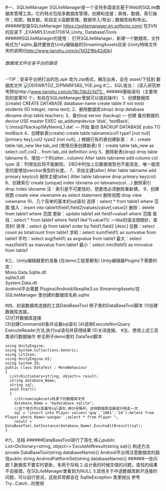 #一、SQLiteManager 
SQLiteManager是一个支持多国语言基于Web的SQLite数据库管理工具。它的特点包括多数据库管理，创建和连接；表格，数据，索引操作；视图，触发器，和自定义函数管理。数据导入/导出；数据库结构导出。
######安装SQLiteManager    https://sqlitemanager.en.softonic.com/
  在SVN的目录下 \_EXAMPLE\md\170614_Unity_ Database\Tools\
######SQLiteManager的使用：
打开SQLiteManager，新建一个数据库，文件格式为*.sqlite,最终要放在Unity编辑器的StreamingAssets目录  (Unity特殊文件夹的说明)[http://www.jianshu.com/p/1d3216b42d0b]
###### 数据库文件在各平台的路径
--TIP：安卓平台把打出的包.apk 改为.zip格式，解压出来，会在 asset/下找到 数据库文件
![OD5WRTDZ_2)PNNRF58S_Y0E.png](http://upload-images.jianshu.io/upload_images/3139616-0c3f4028e52c32a0.png?imageMogr2/auto-orient/strip%7CimageView2/2/w/1240)
#二、SQL语法：
(深入研究参考网址http://www.jianshu.com/p/18c7db2c1d71）
######基础语句（主要用到的是第10 个，有些在SQLiteManager里就可以提前操作）
1、创建数据库(create)
CREATE DATABASE database-name
create table if not exist students (ID integer, name text);
2、删除数据库(drop)
drop database dbname
drop table teachers;
3、备份sql server (backup)
— 创建 备份数据的 device
USE master
EXEC sp_addumpdevice ‘disk’, ‘testBack’, ‘c:\mssql7backup\MyNwind_1.dat’
— 开始 备份
BACKUP DATABASE pubs TO testBack
4、创建新表(create)
create table tabname(col1 type1 [not null] [primary key],col2 type2 [not null],..)
根据已有的表创建新表：
A：create table tab_new like tab_old (使用旧表创建新表)
B：create table tab_new as select col1,col2… from tab_old definition only
5、删除新表(drop)
drop table tabname
6、增加一个列(alter...column)
Alter table tabname add column col type
注：列增加后将不能删除。
DB2中列加上后数据类型也不能改变，唯一能改变的是增加varchar类型的长度。
7、添加主键(alter)
Alter table tabname add primary key(col)
删除主键(alter)
Alter table tabname drop primary key(col)
8、创建索引
create [unique] index idxname on tabname(col….)
删除索引
drop index idxname
注：索引是不可更改的，想更改必须删除重新建。
9、创建视图
create view viewname as select statement
删除视图
drop view viewname
10、几个简单的基本的sql语句
选择：select * from table1 where 范围
插入：insert into table1(field1,field2)values(value1,value2)
删除：delete from table1 where 范围
更新：update table1 set field1=value1 where 范围
查找：select * from table1 where field1 like’%value1%’ —like的语法很精妙，查资料!
排序：select @ from table1 order by field1,field2 [desc]
总数：select count as totalcount from table1
求和：select sum(field1) as sumvalue from table1
平均：select avg(field1) as avgvalue from table1
最大：select max(field1) as maxvalue from table1
最小：select min(field1) as minvalue from table1

#三、Unity编辑器里的准备
(在demo工程里都有)
Unity编辑器Plugins下需要的库：   
Mono.Data.Sqlite.dll  
sqlite3.dll   
System.Data.dll   
Android平台需要 Plugins/Android/libsqlite3.so
StreamingAssets/在SQLiteManager 里创建的数据库名称.sqlite

#四、封装数据库连接的工具DataBaseTool
例子里的DataBaseTool脚本
(1)创建数据库连接。     
(2)打开数据库连接    
(3)创建Command对象并设置sql语句 
(4)调用ExecuteNonQuery ExecuteReader方法,执行sql语句并获得结果
(5)关闭连接。
#五、使用上述工具类进行数据操作
参见例子demo里的 DataTest脚本
```
using UnityEngine;
using System.Collections.Generic;
using LitJson;
using UnityEngine.UI;
using System.IO;
public class DataTest : MonoBehaviour
{
  List<Dictionary<string, object>> result;
  string database_Name;
  string sql;
  void Start()
  {
    //StreamingAssets目录下的数据库文件
    database_Name = "mydatabase.sqlite";
    //这个地方可以连着写sql语句,用分号隔开，这样数据库连接就只用走一次
    sql = "insert into Player values('qaq','1001','24');delete from Player where Name='wangwu' ;select * from Player ";
    result = DataBaseTool.GetInstance(database_Name).ExcuteAllRresult(sql);
}

```
#六、总结
######DataBaseTool进行了简化
核心public List<Dictionary<string, object>> ExcuteAllRresult(string sql){}
构造方法private DataBaseTool(string databaseName){}
Android平台得注意数据库的路径public string AndriodPaltformSet(string databaseName){}
######一些问题
1.数据库不要实时更新，多用于存档
2.设计表的时候空值的问题，查找的结果不会报错，在SQLiteManager里看到为NULL
3.其他关于中途数据库断开连接的问题，可以自行尝试，这些异常都会在 SqliteException 类里抛出 参考Try...Catch...的使用

